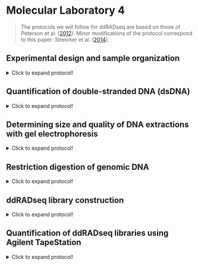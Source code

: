 # Molecular Laboratory 4
>The protocols we will follow for ddRADseq are based on those of Peterson et al. ([2012](https://journals.plos.org/plosone/article?id=10.1371/journal.pone.0037135)). Minor modifications of the protocol correspond to this paper: Streicher et al. ([2014](https://onlinelibrary.wiley.com/doi/abs/10.1111/mec.12814)). 

## Experimental design and sample organization

<details>
  <summary>Click to expand protocol!</summary>

>ddRADseq makes use of dual indexes (=barcodes), so we need to plan ahead for how we will process samples. The first barcode is added during the ligation step of the library construction, and the second is added during PCR amplification of the libraries. As such, we can use the same core set of adapters for a small number of individuals, and then use PCR-barcode to greatly increase the number of individuals that can be mulitplexed.  
  
**Materials**

* List of samples to be included in the final pooled RADseq library
* Spreadsheet software


**Protocol**
1. Here is an example from Streicher et al. ([2014](https://onlinelibrary.wiley.com/doi/abs/10.1111/mec.12814)) for how we set up the barcode design. We had 10 unique ddRADseq adapter barcodes and multiple PCR-barcodes. We wanted to include 50 different anurans in the study, so we organised things into five sets of 10, each with a unique PCR barcode.   

Library Pool 1:
  
Sample ID | Adapter Index/Barcode | PCR Index/Barcode
------------ | -------------  | -------------
JAC 23544 | Index 1 (ACTAGG) | Index 1 (ATCACG)
JAC 23564 | Index 2 (GACCAA) | Index 1 (ATCACG)
JAC 29189 | Index 3 (TGTTGG)  | Index 1 (ATCACG)
JAC 23344 | Index 4 (CGAAAC)  | Index 1 (ATCACG)
JAC 23345 | Index 5 (AGCATT) | Index 1 (ATCACG)  
JAC 23346 | Index 6 (CATCTC) | Index 1 (ATCACG)  
JAC 23347 | Index 7 (GTCTAT) | Index 1 (ATCACG)   
JRM 4651 |Index 8 (TGGGAT) | Index 1 (ATCACG)
JHM 1 | Index 9 (TCTGCT) | Index 1 (ATCACG)  
JAC 28298 | Index 10 (AACGGT)  | Index 1 (ATCACG)   
 
Library Pool 2:  

Sample ID | Adapter Index/Barcode | PCR Index/Barcode
------------ | -------------  | -------------
JAC 30108 | Index 1 (ACTAGG) | Index 2 (CGATGT)
JAC 30105 | Index 2 (GACCAA) | Index 2 (CGATGT)
JWS 253 | Index 3 (TGTTGG)  | Index 2 (CGATGT)
JWS 277 | Index 4 (CGAAAC)  | Index 2 (CGATGT)
JWS 292 | Index 5 (AGCATT) | Index 2 (CGATGT) 
JWS 295 | Index 6 (CATCTC) | Index 2 (CGATGT)  
JWS 284 | Index 7 (GTCTAT) | Index 2 (CGATGT)   
JWS 296 |Index 8 (TGGGAT) | Index 2 (CGATGT)
JWS 294 | Index 9 (TCTGCT) | Index 2 (CGATGT)  
JMM 151 | Index 10 (AACGGT)  | Index 2 (CGATGT)   
  
Library Pool 3:  
  
Sample ID | Adapter Index/Barcode | PCR Index/Barcode
------------ | -------------  | -------------
JMM 152 | Index 1 (ACTAGG) | Index 3 (TTAGGC)
TJD 770 | Index 2 (GACCAA) | Index 3 (TTAGGC)
TJD 777 | Index 3 (TGTTGG)  | Index 3 (TTAGGC)
TJD 830 | Index 4 (CGAAAC)  | Index 3 (TTAGGC)
TJD 847 | Index 5 (AGCATT) | Index 3 (TTAGGC)
TJD 877 | Index 6 (CATCTC) | Index 3 (TTAGGC)  
BF 36 | Index 7 (GTCTAT) | Index 3 (TTAGGC))   
BF 58 |Index 8 (TGGGAT) | Index 3 (TTAGGC))
BF 45 | Index 9 (TCTGCT) | Index 3 (TTAGGC)  
BF 53 | Index 10 (AACGGT)  | Index 3 (TTAGGC)     
  
Library Pool 4:  

Sample ID | Adapter Index/Barcode | PCR Index/Barcode
------------ | -------------  | -------------
BF 55 | Index 1 (ACTAGG) | Index 4 (TGACCA)
BF 81 | Index 2 (GACCAA) | Index 4 (TGACCA)
BF 82 | Index 3 (TGTTGG)  | Index 4 (TGACCA)
BF 86 | Index 4 (CGAAAC)  | Index 4 (TGACCA)
BF 88 | Index 5 (AGCATT) | Index 4 (TGACCA)
BF Kitt Peak | Index 6 (CATCTC) | Index 4 (TGACCA) 
MF 3806 | Index 7 (GTCTAT) | Index 4 (TGACCA)  
MF 3811 |Index 8 (TGGGAT) | Index 4 (TGACCA)
MF 4226 | Index 9 (TCTGCT) | Index 4 (TGACCA)  
MF 4395 | Index 10 (AACGGT)  | Index 4 (TGACCA)    
  
Library Pool 5:
  
Sample ID | Adapter Index/Barcode | PCR Index/Barcode
------------ | -------------  | -------------
MF 4398 | Index 1 (ACTAGG) | Index 5 (ACAGTG)
MF 5085 | Index 2 (GACCAA) | Index 5 (ACAGTG)
MF 6101 | Index 3 (TGTTGG)  | Index 5 (ACAGTG)
MF 6115 | Index 4 (CGAAAC)  | Index 5 (ACAGTG)
MF 6203 | Index 5 (AGCATT) | Index 5 (ACAGTG)
MF 6205 | Index 6 (CATCTC) | Index 5 (ACAGTG)
MVZ 226838 | Index 7 (GTCTAT) | Index 5 (ACAGTG) 
MVZ 226839 |Index 8 (TGGGAT) | Index 5 (ACAGTG)
JAC 30517 | Index 9 (TCTGCT) | Index 5 (ACAGTG)  
ENS 9494 | Index 10 (AACGGT)  | Index 5 (ACAGTG)   

2. This allowed us to ultimately pool together all 50 samples and then bioinformatically sort the data once it was returned from the Illumina.  

</details>

## Quantification of double-stranded DNA (dsDNA)  

<details>
  <summary>Click to expand protocol!</summary>

>Here we will quantify DNA extracts using a fluorometer. This is important because only double-stranded DNAs will be used in the NGS library preparations. 

**Materials**
  
* Extracted DNA from ten samples  
* Qubit HS dsDNA reagent kit
  * HS Buffer
  * Fluorecent Dye
  * HS Standard 1
  * HS Standard 2
* Qubit fluorometer
* Crystal-clear Axygen microcentrifuge tubes

**Protocol**  
>This protocol is written for use with 1 uL of DNA extract. For samples that are likely to have very little dsDNA, it can be modified so that more template is used. 

1. First we need to make a Master Mix from the Qubit reagents. For each sample (+ the two size standards) we need to combine 1 uL of Dye with 199 uL of buffer. 
>In our case this means we add 12 uL of dye with 2370 uL of buffer

2. Add 190 uL of Master Mix to two Axygen tubes (these will be used for the Size Standard DNA).

3. Add 10 uL of HS Standard 1 to the first Axygen tube.
  
4. Add 10 uL of HS Standard 2 to the second Axygen tube. 
  
5. Add 199 uL of Master Mix to ten Axygen tubes (these will be used for the sample DNA).
  
6. To each of the ten sample tubes, add 1 uL of your DNA extract from each sample. 
>At this point, you should have seven tubes, each with 200 uL of liquid in them (two size standards and ten samples). 

7. Vortex each of the tubes and then spin down using a lab bench mini-centrifuge. Allow to sit at room temperature for 5 mins. 
  
8. Turn on the Qubit fluorometer. Select the appropriate assay kit from the home menu. 
  
9. Follow the instructions for inserting the size standards. 
  
10. Once calibrated, conduct a reading on each of the DNA extract samples and note the concentrations (in ng/uL) 
>Note: In order to get the concentrations in ng/uL format, you may need to modify the units on the Qubit fluorometer. 
  
11. These concentrations will be used to determine how many uL of DNA extract we use for the start of our library preparation protocol in the next module. 

12. Discard the used Axygen tubes at the end of the laboratory session. 
  
</details>

## Determining size and quality of DNA extractions with gel electrophoresis

<details>
  <summary>Click to expand protocol!</summary>

**Materials**
  
* Agarose
* 1X TAE Buffer
* Scale
* Microwave
* Electrophoresis rig with power source
* DNA Ladder (for testing beads)
* Gel loading dye
* Gel stain (e.g. SYBR safe)
* Parafilm

  
**Protocol**
  
1. Prepare a 1% TAE gel for electrophoresis. At the NHM, we can use a small gel casting frame which will require:
      * 0.75 g Agarose
      * 75 mL 1X TAE Buffer
      * 4 uL of SYBR safe or Gel Red DNA stain

2. Mix the Agarose and TAE Buffer in a glass flask. Microwave the flask until the the Agarose goes into solution (Don't let the flask boil over!)
  
3. Use hot pads to remove the flask from the microwave and allow to cool on the lab bench until you can safely touch the glass. Add the SYBR safe stain to the flask using a pipetter. Mix gently by hand.  

4. Carefully pour the solution into the casting tray and allow to solidify (usually ~20-30 mins)
>This will create the gel needed to view the DNA extractions

5. Mix 2 uL of loading dye with 5 uL of DNA extraction on a piece of parafilm.  
  
6. In the first well of the gel, oad 4 uL of pre-mixed ladder. Then load the 7 uL of DNA extraction + loading dye into your gel (which should now be placed in the Electrophoresis Rig) and run using the Power Source.   
  
>If the DNA extractions are high weight we should single bands above the largest ladder fragment, however, some shearing (=smear) is fine and we can still process with the ddRADseq protocol.   


</details>

## Restriction digestion of genomic DNA

<details>
  <summary>Click to expand protocol!</summary>

**Materials**

* Cut-smart buffer (NEB)
* SbFI-HF (NEB)
* Msp-I (NEB)
* Extracted DNA from samples 
* Nuclease-free water
* Magnetic tube rack


**Protocol**
  
1. Using fresh DNA extractions, we are now going to prepare the DNA for ddRADseq library construction. First, we need to prepare 200 ng from the example DNA extractions and then adjust the volumes with water so that all samples have 50 uL for the fragmentation step. I use a spreadsheet with four columns, similar to the method introduced in [Unit 2](https://github.com/nhm-herpetology/museum-NGS-training/tree/main/Unit_02/Molecular_Lab), to do this: 
  
Sample ID | Qubit concentration (ng/uL)  | uL needed for 200 ng | uL of water to add
------------ | -------------  | ------------- | -------------
Sample 1 | 10.0 | 20.0  | 30.0
Sample 2 | 18.5  | 10.8 | 39.2
Sample 3 | 33.2  | 6.0 | 44.0
Sample 4 | 80.0  | 2.5  | 47.5  
 
> The third column is 200 divided by the second column value and the fourth column is 50 minus the third column value
  
 2. For each digestion combine the following in 0.2 mL PCR tubes: 
  * 6 uL NEB Buffer 4
  * 0.2 uL SbFI-HF enzyme
  * 1 uL MspI enzyme
  * 2.8 uL nuclease-free water
  * 50 uL of DNA extraction + nuclease-free water (200 ng of extracted dsDNA)
  
 3. Vortex and spin down the tubes. Now place the samples at 37 C for 6 hours.
 > The restriction digestion of your genomic DNA is now taking place.
  
</details>

## ddRADseq library construction

<details>
  <summary>Click to expand protocol!</summary>

>This protocol is based on the Peterson et al. [2012](https://journals.plos.org/plosone/article?id=10.1371/journal.pone.0037135) protocol. You can download a copy of the protovol [here](https://ndownloader.figstatic.com/files/327801). 

**Materials**

* T4 DNA Ligase
* Adapter Oligonuclotides
* NEB Phusion polymerase
* Illumina TruSeq primers
* Nuclease-free water
* Magnetic tube rack
* 1.5 mL tubes
* 0.2 mL PCR tubes
* 50 mL conical tube  

**Protocol**
1. We will be making our own adapters for this protocol and we need to make our own annealing buffer to combine our custom oligonucleotides in. THe recipe for the Annealing Buffer stock (10X) is:
   * 100 mM Tris, pH 8
   * 500 mM NaCl
   * 10 mM EDTA
>We can get these concentrations if we add 5 mL of 1M Tris, 5 mL of 5M NaCl, 1 mL of 0.5M EDTA, and 39 mL of sterile water. This will total to 50 mL which can be mixed in 50 mL conical tube. 
  
2. After we have made our Annealing Buffer, we will need to rehydrate the oligos as they come from Sigma Aldrich. There will be a sheet with the amount of nuclease-free water to add to each tube to get 100 uM concetrations. Each adapter is comprised of a set of oligos that look like this: 
  
P1.1_ACTAGG_1  
```
ACACTCTTTCCCTACACGACGCTCTTCCGATCTNNNNNNNNACTAGGTGC*A
```
P1.2_ACTAGG_1  
```
CCTAGTNNNNNNNNAGATCGGAAGAGCGTCGTGTAGGGAAAGAGTGT  
``` 
MspI_P2.1
```
GTGACTGGAGTTCAGACGTGTGCTCTTCCGATCT
```  
MspI_P2.2    
```
CGAGATCGGAAGAGCGAGAACAA
```  
>P1 oligos are for the SbfI cutsites and P2 oligos are for the MspI cutsites. We will need to rehydrate the oligos after they arrive from the manufacturer which should result in 100 uM stock solutions for each oligonucleotide.    
  
3. Assuming 100 uM stock oligo concentrations, in 1.5 mL microcentrifuge tubes combine the following for each adapter: 
    * 40 uL PX.1
    * 40 uL PX.2
    * 10 uL 10X Annealing Buffer
    * 10 uL nuclease-free water
  
4. Vortex and spin down the tubes. Now place them on a heat block at 97.1 C for 2 minutes and 30 seconds (150 seconds total). 
  
5. Turn off the heat block and allow to cool to room temperature. 
>Alternatively, the adapter annealing can be performed in a thermocyler by incubating at 97.5 C for 2.5 minutes, then cooling at a rate of not greater than 3 C per minute until the solution reaches a temperature of 21°C after which the annealed adapters should be held at 4 C.
  
6. While we are waiting for the adapters to cool, we can clean our restriction digested DNA from the previous module using Serapure beads. We will use a 1.8 X concetration of beads to sample, so we need to add 108 uL of Serapure solution to the 60 uL of restriction digests. Transfer the restriction digest from PCR tubes to 1.5 mL microcentrifuge tubes. 
  
7. Place 1.5 mL tube on magnet rack. Allow beads to seperate (~5 min)

8. Remove supernatent with a P1000 pipetter and discard. Remove any remaining supernatent with a P100 or P200 pipetter.

9. Add 500 uL of 70% ethanol and let stand for 1 min (Wash No. 1)

10. Remove supernatent as in Step 13.

11. Add 500 uL of 70% ethanol and let stand for 1 min (Wash No. 2)
  
12. Remove supernatent as in Step 13.
  
13. Allow beads to sit until there is no residual ethanol on the sides of the tube. This usually takes about 2-3 mins. 

14. Add 31 uL 10 mM Tris to dried beads and resuspend the beads in solution by removing the tube from the magnet rack. This may require gently flicking the tube to get the beads back into solution. You may then need to centrifuge the tube to return the beads to the solution to the bottom of the tube. 

15. Place 1.5 mL tube on magnet rack. Allow beads to seperate (~5 min)
>The purified fragmented DNA is now in the supernatent.
  
16. We will now ligate adapters using the T4 DNA Ligase. For each reaction mix the following: 
    * 30 uL purified digestion
    * 2 uL of P1 adater (0.1 uM)
    * 2 uL of P2 adapter (5.92 uM)
    * 4 uL Ligation Buffer (NEB)
    * 1 uL T4 LIgase
    * 1 uL of water
 >You will need to make the appropriate adapter concentrations according to the molarity calculator from Peterson et al. (2012). In the case of SbfI and Msp sites + squamate genomes, we can do this with the following recipe: First, add 29.6 uL of 40 uM P2 adapters to 170.4 uL 1X annealing buffer... *this is your 5.92 uM working dilution*. Second, make a three step dilution series for P1: (1) 1:10 dilution adding 1 uL of 40 uM P1 adapters to 9 uL of 1X annealing buffer (making a 4 uM dilution), (2) add 1 uL of 4 uM P1 adapters to 9 uL of 1X annealing buffer (making a 0.4 uM dilution), and (3) add 10 uL of 0.4 uM P1 adapters to 190 uL of 1X annealing buffer... *this is your 0.02 uM working dilution*.  
  
 17. Run in a thermal cycler at 16 C for 35 min followed by 10 min at 65C (to inactivate the ligase enzyme).
  >Samples are now ligated and can be pooled prior to size selection. 
 
18. Pool all ten samples together in a single 1.5 mL tube. This should result in a total volume of ~240 uL.
  
19. Add 400 uL of Serapure bead solution to the pooled sample and mix. 
  
20. After adding the Serapure beads incubate at room temperature for 5 mins.

21. Place 1.5 mL tube on magnet rack. Allow beads to seperate (~5 min)

22. Remove supernatent with a P1000 pipetter and discard. Remove any remaining supernatent with a P100 or P200 pipetter.

23. Add 500 uL of 70% ethanol and let stand for 1 min (Wash No. 1)

24. Remove supernatent as in Step 13.

25. Add 500 uL of 70% ethanol and let stand for 1 min (Wash No. 2)
  
26. Remove supernatent as in Step 13.
  
27. Allow beads to sit until there is no residual ethanol on the sides of the tube. This usually takes about 2-3 mins. 

28. Add 31 uL 10 mM Tris to dried beads and resuspend the beads in solution by removing the tube from the magnet rack. This may require gently flicking the tube to get the beads back into solution. You may then need to centrifuge the tube to return the beads to the solution to the bottom of the tube. 

29. Place 1.5 mL tube on magnet rack. Allow beads to seperate (~5 min)
>The purified pooled, ligated sample is now ready for size selection.

30. Transfer 30 uL of ligated sample into a clean 1.5 mL tube.
  
31. Assemble (1) sample (~30 uL), (2) Blue Pippin cartridge, and (3) Blue Pippin size standard. Take them to the Blue Pippin. 
  
32. Mix 10 uL of Blue Pippin size standad with the 30 uL cleaned, pooled ligations. 
  
33. Turn on Blue Pippin and let software load. Select the 2% internal standard template and enter sample names accordingly. 
  
33. Follow the steps for cartridge preparation and device calibration listed in the Blue Pippin [manual](https://web.uri.edu/gsc/files/BluePippin-Operations-Manual-v58-CD81.pdf)

34. Set the machine to size select between 438 and 538 base pairs in size. 
  
35. Allow the Blue Pippin to run, this should take ~1.5 hours. 
  
36. Remove the size-selected sample from the Blue Pippin Cartridge Sample Well(s) and place in a clean 1.5 mL tube. 
  
37. Prepare a PCR Master Mix with the following recipe: 
    * 6 uL PCR-grade water (96 uL for 16 rxns)
    * 1 uL TruSeq primer 1 (16 uL for 16 rxns)
    * 1 uL TruSeq primer 2 (16 uL for 16 rxns)
    * 10 uL Q5 PCR Master Mix (160 uL for 16 rxns)

ddRADseq primer sequences are (5' to 3'): 
  
```
Primer 1: AAT GAT ACG GCG ACC ACC GAG ATC TAC ACT CTT TCC CTA CAC GAC G

Primer 2 (indexed): CAA GCA GAA GAC GGC ATA CGA GAT CGT GAT GTG ACT GGA GTT CAG ACG TGT GC
```
  
31. Aliquot 18 uL of the master mix into 16 clean PCR tubes and then add 2 uL of Blue Pippin size-selected sample to 15 of the tubes. The 16th PCR tube will be our negative control.

32. Mix and spin down the samples, then run using the 'Ilumina-PCR' program on the thermal cycler. 
  
33. Once completed, pool all of the PCRs into a single 1.5 mL tube (except the negative control). Add 540 uL of SearPure bead solution to the 1.5 mL tube. This is a 1.8X concentration. 

34. After adding the Serapure beads incubate at room temperature for 5 mins.

35. Place 1.5 mL tube on magnet rack. Allow beads to seperate (~5 min)

36. Remove supernatent with a P1000 pipetter and discard. Remove any remaining supernatent with a P100 or P200 pipetter.

37. Add 500 uL of 70% ethanol and let stand for 1 min (Wash No. 1)

38. Remove supernatent as in Step 13.

39. Add 500 uL of 70% ethanol and let stand for 1 min (Wash No. 2)
  
40. Remove supernatent as in Step 13.
  
41. Allow beads to sit until there is no residual ethanol on the sides of the tube. This usually takes about 2-3 mins. 

42. Add 16 uL 10 mM Tris to dried beads and resuspend the beads in solution by removing the tube from the magnet rack. This may require gently flicking the tube to get the beads back into solution. You may then need to centrifuge the tube to return the beads to the solution to the bottom of the tube. 

43. Place 1.5 mL tube on magnet rack. Allow beads to seperate (~5 min)
>The cleaned, enriched Illumina library is now ready for quantification.

44. Transfer 15 uL of the shotgun ddRADseq pool into a clean 1.5 mL tube.
  
45. Repeat for as many samples as you want to mulitplex in sets of ten using a unique PCR index/barcode for each set.   
  
</details>

## Quantification of ddRADseq libraries using Agilent TapeStation

<details>
  <summary>Click to expand protocol!</summary>

  >We will now find out if each of the enrichment on each of our ten sample pools was successful using the Agilent TapeStation. 

**Materials**

* PCR-enriched RADseq libraries
* Agilent TapeStation
* Agilent D1000 Tape cartridge
* Agilent D1000 Sample Buffer
* Agilent D1000 Ladder
* TapeStation vortex (IKA)
* TapeStation loading tubes
* TapeStation pippette tips and pippetter

**Protocol**
>This is taken (more or less) directly from the Agilent TapeStation D1000 [protocol](https://www.agilent.com/cs/library/usermanuals/public/ScreenTape_D1000_QG.pdf)  
  
1. Turn on TapeStation System and connected computer. 

2. Launch the TapeStation Controller Software (icon on desktop)
  
3. Load D1000 ScreenTape into device and loading tips
  
4. Allow reagents (Buffer and Ladder) to sit at room temperature for 30 minutes prior to use. 
  
5. Vortex Buffer and spin down before use. 
  
6. Mix 3 uL Buffer with 1 uL Ladder in a clean TapeStation tube. 
  
7. Mix 3 uL Buffer with 1 uL enriched capture Library
  
8. Spin ladder and sample down in a mini-centrifuge. 
  
9. Vortex using IKA vortexer at 2000 rpm for 1 minute. 
  
10. Again, spin ladder and sample down in a mini-centrifuge.
  
11. Load samples into the TapeStation instrument.
  
12. Select the required samples on the TapeStation Controller. 
  
13. Click 'Start' and specify a filename with which to save results. 
  
14. If there is evidence that all of the sub-libraries have worked, proceed to step 15. 
  
15. We will now pool the sub-libraries to make your final ddRADseq libray for sequencing. 
  
</details>
